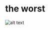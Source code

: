 # the worst

![alt text](https://preview.redd.it/i-dont-get-it-v0-phazvdqcv3de1.jpeg?auto=webp&s=8cd02bd31ae9b808bcf3f2905e240b9700b53260)